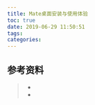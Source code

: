 ```yaml
---
title: Mate桌面安装与使用体验
toc: true
date: 2019-06-29 11:50:51
tags:
categories:
---
```






## 参考资料
> - []()
> - []()
